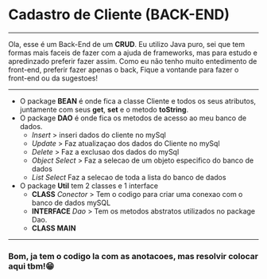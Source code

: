 # Cadastro de Cliente (BACK-END)
***
Ola, esse é um Back-End de um **CRUD**. Eu utilizo Java puro, sei que tem formas mais faceis de fazer com a ajuda de frameworks, mas para estudo e apredinzado preferir fazer assim. Como eu não tenho muito entedimento de front-end, preferir fazer apenas o back, Fique a vontande para fazer o front-end ou da sugestoes!  
***
* O package **BEAN** é onde fica a classe Cliente e todos os seus atributos, juntamente com seus __get__, __set__ e o metodo **toString**.
* O package **DAO** é onde fica os metodos de acesso ao meu banco de dados.
   * _Insert_ > inseri dados do cliente no mySql
   * _Update_ > Faz atualizaçao dos dados do Cliente no mySql
   * _Delete_ > Faz a exclusao dos dados do mySql
   * _Object Select_ > Faz a selecao de um objeto especifico do banco de dados
   * _List Select_ Faz a selecao de toda a lista do banco de dados
* O package **Util** tem 2 classes e 1 interface
   * **CLASS** _Conector_ > Tem o codigo para criar uma conexao com o banco de dados mySQL
   * **INTERFACE** _Dao_ > Tem os metodos abstratos utilizados no package Dao.
   * **CLASS MAIN**
***
### Bom, ja tem o codigo la com as anotacoes, mas resolvir colocar aqui tbm!😁
